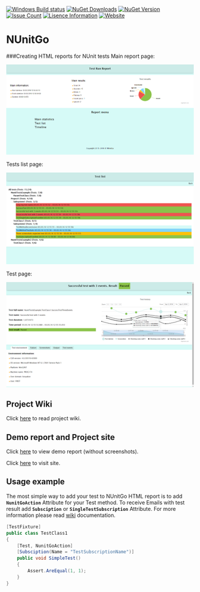 [![Windows Build status](https://ci.appveyor.com/api/projects/status/github/elv1s42/nunitgo?branch=master&svg=true)](https://ci.appveyor.com/project/elv1s42/nunitgo/branch/master)
[![NuGet Downloads](https://img.shields.io/nuget/dt/NUnitGo.svg)](https://www.nuget.org/packages/NUnitGo/) 
[![NuGet Version](https://img.shields.io/nuget/v/NUnitGo.svg)](https://www.nuget.org/packages/NUnitGo/)
[![Issue Count](https://codeclimate.com/github/elv1s42/NUnitGo/badges/issue_count.svg)](https://codeclimate.com/github/elv1s42/NUnitGo)
[![Lisence Information](https://img.shields.io/npm/l/express.svg)](https://github.com/elv1s42/NUnitGo/blob/master/LICENSE.txt)
[![Website](https://img.shields.io/badge/Website-visit-brightgreen.svg)](http://elv1s42.github.io/NUnitGo/)

# NUnitGo
###Creating HTML reports for NUnit tests
Main report page:
<p align="center">
  <img src="https://github.com/elv1s42/NUnitGo/blob/master/ReportScreenshots/mainPage.png?raw=true" alt="Main page screenshot">
</p>
Tests list page:
<p align="center">
  <img src="https://github.com/elv1s42/NUnitGo/blob/master/ReportScreenshots/testListPage.png?raw=true" alt="Test list page screenshot">
</p>
Test page:
<p align="center">
  <img src="https://github.com/elv1s42/NUnitGo/blob/master/ReportScreenshots/testPage.png?raw=true" alt="Test page screenshot">
</p>

## Project Wiki

Click [here](https://github.com/elv1s42/NUnitGo/wiki) to read project wiki.

## Demo report and Project site

Click [here](http://elv1s42.github.io/NUnitGo/ReportExample/) to view demo report (without screenshots).

Click [here](http://elv1s42.github.io/NUnitGo/) to visit site.

##  Usage example

The most simple way to add your test to NUnitGo HTML report is to add **`NunitGoAction`** Attribute for your Test method. To receive Emails with test result add **`Subsciption`** or **`SingleTestSubscription`** Attribute. For more information please read [wiki](https://github.com/elv1s42/NUnitGo/wiki) documentation.

```csharp
[TestFixture]
public class TestClass1
{
    [Test, NunitGoAction]
    [Subsciption(Name = "TestSubscriptionName")]
    public void SimpleTest()
    {
        Assert.AreEqual(1, 1);
    }
}
```

